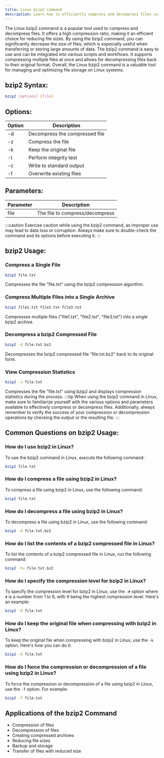 ```yaml
---
title: Linux bzip2 command
description: Learn how to efficiently compress and decompress files using the Linux bzip2 command. 
---
```


The Linux bzip2 command is a popular tool used to compress and decompress files. It offers a high compression ratio, making it an efficient choice for reducing file sizes. By using the bzip2 command, you can significantly decrease the size of files, which is especially useful when transferring or storing large amounts of data. The bzip2 command is easy to use and can be integrated into various scripts and workflows. It supports compressing multiple files at once and allows for decompressing files back to their original format. Overall, the Linux bzip2 command is a valuable tool for managing and optimizing file storage on Linux systems.

## bzip2 Syntax:
```bash
bzip2 [options] [file]
```
## Options:
| Option | Description                    |
|--------|--------------------------------|
| -d     | Decompress the compressed file |
| -z     | Compress the file              |
| -k     | Keep the original file         |
| -t     | Perform integrity test         |
| -c     | Write to standard output       |
| -f     | Overwrite existing files       |

## Parameters:
| Parameter | Description         |
|-----------|---------------------|
| file      | The file to compress/decompress |
:::caution
Exercise caution while using the bzip2 command, as improper use may lead to data loss or corruption. Always make sure to double-check the command and its options before executing it.
:::
## bzip2 Usage:
### Compress a Single File
```bash
bzip2 file.txt
```
Compresses the file "file.txt" using the bzip2 compression algorithm.

### Compress Multiple Files into a Single Archive
```bash
bzip2 file1.txt file2.txt file3.txt
```
Compresses multiple files ("file1.txt", "file2.txt", "file3.txt") into a single bzip2 archive.

### Decompress a bzip2 Compressed File
```bash
bzip2 -d file.txt.bz2
```
Decompresses the bzip2 compressed file "file.txt.bz2" back to its original form.

### View Compression Statistics
```bash
bzip2 -v file.txt
```
Compresses the file "file.txt" using bzip2 and displays compression statistics during the process.
:::tip
When using the bzip2 command in Linux, make sure to familiarize yourself with the various options and parameters available to effectively compress or decompress files. Additionally, always remember to verify the success of your compression or decompression operations by checking the output or the resulting file.
:::

## Common Questions on bzip2 Usage:
### How do I use bzip2 in Linux?
To use the bzip2 command in Linux, execute the following command:
```bash
bzip2 file.txt
```

### How do I compress a file using bzip2 in Linux?
To compress a file using bzip2 in Linux, use the following command:
```bash
bzip2 file.txt
```

### How do I decompress a file using bzip2 in Linux?
To decompress a file using bzip2 in Linux, use the following command:
```bash
bzip2 -d file.txt.bz2
```

### How do I list the contents of a bzip2 compressed file in Linux?
To list the contents of a bzip2 compressed file in Linux, run the following command:
```bash
bzip2 -tv file.txt.bz2
```

### How do I specify the compression level for bzip2 in Linux?
To specify the compression level for bzip2 in Linux, use the `-#` option where `#` is a number from 1 to 9, with 9 being the highest compression level. Here's an example:
```bash
bzip2 -9 file.txt
```

### How do I keep the original file when compressing with bzip2 in Linux?
To keep the original file when compressing with bzip2 in Linux, use the `-k` option. Here's how you can do it:
```bash
bzip2 -k file.txt
```

### How do I force the compression or decompression of a file using bzip2 in Linux?
To force the compression or decompression of a file using bzip2 in Linux, use the `-f` option. For example:
```bash
bzip2 -f file.txt
```
## Applications of the bzip2 Command

- Compression of files
- Decompression of files
- Creating compressed archives
- Reducing file sizes
- Backup and storage
- Transfer of files with reduced size